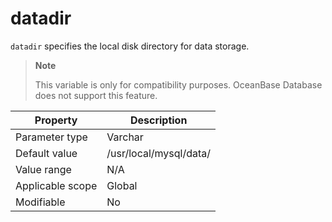 datadir
============================
<!-- # docslug#/oceanbase-database/oceanbase-database/V4.0.0/datadir-1-2-3-4 -->
`datadir` specifies the local disk directory for data storage.

> **Note**
>
> This variable is only for compatibility purposes. OceanBase Database does not support this feature.


| **Property** | **Description** |
|--------|------------------------|
| Parameter type | Varchar |
| Default value | /usr/local/mysql/data/ |
| Value range | N/A |
| Applicable scope | Global |
| Modifiable | No |


